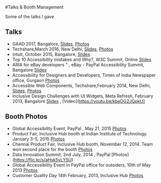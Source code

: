 #Talks & Booth Management

Some of the talks I gave


## Talks
* GAAD 2017, Bangalore, [Slides](http://mpnkhan.github.io/Talks/PayPal/ModernJSFrameworks.html), [Photos](https://flic.kr/s/aHsksYDTDw)
* Techshare,March 2016, New Delhi, [Slides](http://mpnkhan.github.io/Talks/PayPal/TechShare2016.pptx), [Photos](https://flic.kr/s/aHsksYDTDw)
* Intuit, October 2015, Bangalore, [Slides](http://mpnkhan.github.io/Talks/PayPal/IntuitOct2015.html)
* Top 10 Accessibility mistakes and Why?, W3C Summit, Online [Slides](http://mpnkhan.github.io/Talks/PayPal/W3CIndiaNov2015.html#/)
* ARIA for eBay developers " , eBay - PayPal Accessibility Summit, Bangalore [Slides](http://http://mpnkhan.github.io/Talks/PayPal/AwarenessDay_eBay_Sep2014.html#/)
* Accessibility for Designers and Developers, Times of India Newspaper office, Gurgaon [Photos](https://flic.kr/s/aHsk5vJiou)
* Accessible Web Components, Techshare,February 2014, New Delhi, [Slides](http://mpnkhan.github.io/Talks/TechShare2014.html), [Photos](https://flic.kr/s/aHsk2A4wRD)
* Inclusive Design Challenges with UI Widgets, Meta Refresh, February 2013, Bangalore
 [Slides](http://mpnkhan.github.io/Talks/MetaRefresh2013.html#/) , [Video](https://youtu.be/kbeDG2JQpkU]


## Booth Photos
* Global Accessibility Event, PayPal , May 21, 2015 [Photos](https://flic.kr/s/aHskbNPcNU)
* Product Fair, Inclusive Hub booth at Indian Institute of Technology. January 3-5, 2015 [Photos](https://www.flickr.com/gp/mpnkhan/0n1062)
* Chennai Product Fair, Inclusive Hub booth, November 12, 2014. Team won second place for the booth [Photos](https://www.flickr.com/gp/mpnkhan/c5958W)
* Data Innovation Summit, 2nd July, 2014 , PayPal [Photos] (https://flic.kr/s/aHsk5vLY5U)
* Global Accessibility Event in PayPal office for outsiders, 10th of May 2013 [Photos](https://flic.kr/s/aHsk5vJxwu)
* Customer Quality Day 14th February, 2013, Inclusive Hub [Photos](https://flic.kr/s/aHsk5uZ2Xp)
